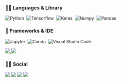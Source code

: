 ### 👩‍💻 Languages &  Library
![Python](https://img.shields.io/badge/Python-3776AB?style=for-the-badge&logo=python&logoColor=white)&nbsp;
![Tensorflow](https://img.shields.io/badge/TensorFlow-FF6F00?style=for-the-badge&logo=TensorFlow&logoColor=white)&nbsp;
![Keras](https://img.shields.io/badge/Keras-D00000?style=for-the-badge&logo=Keras&logoColor=white)&nbsp;
![Numpy](https://img.shields.io/badge/Numpy-777BB4?style=for-the-badge&logo=numpy&logoColor=white)&nbsp;
![Pandas](https://img.shields.io/badge/Pandas-2C2D72?style=for-the-badge&logo=pandas&logoColor=white)&nbsp;

### 🚀 Frameworks & IDE
![Jupyter](https://img.shields.io/badge/Jupyter-F37626.svg?&style=for-the-badge&logo=Jupyter&logoColor=white)&nbsp;
![Conda](https://img.shields.io/badge/conda-342B029.svg?&style=for-the-badge&logo=anaconda&logoColor=white)&nbsp;
![Visual Studio Code](https://img.shields.io/badge/Visual_Studio_Code-0078D4?style=for-the-badge&logo=visual%20studio%20code&logoColor=white)&nbsp;

<a href="https://github.com/Rifqiakmals12">
  <img src="https://github-readme-stats-eight-theta.vercel.app/api?username=Rifqiakmals12"/>
  <img src="https://github-readme-stats-eight-theta.vercel.app/api/top-langs/?username=Rifqiakmals12"/>
</a>

### 👨👩 Social
<a href="https://github.com/Rifqiakmals12"><img src="https://img.shields.io/badge/GitHub-100000?style=for-the-badge&logo=github&logoColor=white"/></a>
<a href="https://rifqiakmals12.github.io/Rifqiakmals.github.io/"><img src="https://img.shields.io/badge/website-000000?style=for-the-badge&logo=About.me&logoColor=white"/></a>
<a href="https://www.linkedin.com/in/rifqi-akmal-saputra-2483b51b6/"><img src="https://img.shields.io/badge/LinkedIn-0077B5?style=for-the-badge&logo=linkedin&logoColor=white"/></a>
<a href="mailto:rifqias1212@gmail.com"><img src="https://img.shields.io/badge/Gmail-D14836?style=for-the-badge&logo=gmail&logoColor=white"/></a>


